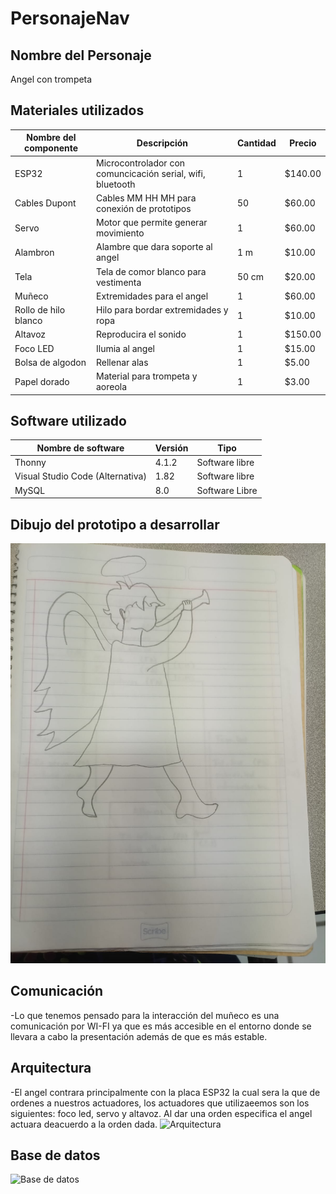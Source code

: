 # PersonajeNav

## Nombre del Personaje
Angel con trompeta

## Materiales utilizados
|Nombre del componente | Descripción | Cantidad | Precio |
| - | - | - | - | 
|ESP32|Microcontrolador con comuncicación serial, wifi, bluetooth|1|$140.00|
|Cables Dupont|Cables MM HH MH para conexión de prototipos|50|$60.00|
|Servo|Motor que permite generar movimiento|1|$60.00|
|Alambron|Alambre que dara soporte al angel|1 m|$10.00|
|Tela|Tela de comor blanco para vestimenta|50 cm|$20.00|
|Muñeco|Extremidades para el angel|1|$60.00|
|Rollo de hilo blanco|Hilo para bordar extremidades y ropa|1|$10.00|
|Altavoz|Reproducira el sonido|1|$150.00|
|Foco LED|Ilumia al angel|1|$15.00|
|Bolsa de algodon|Rellenar alas|1|$5.00|
|Papel dorado|Material para trompeta y aoreola|1|$3.00|

## Software utilizado
|Nombre de software|Versión|Tipo|
|-|-|-|
|Thonny|4.1.2|Software libre|
|Visual Studio Code (Alternativa)|1.82|Software libre|
|MySQL|8.0|Software Libre|

## Dibujo del prototipo a desarrollar
![Prototipo ](https://github.com/Alejandrox666/Personaje_Navideno/blob/main/WhatsApp%20Image%202023-09-28%20at%205.13.07%20PM%20(1).jpeg)

## Comunicación
-Lo que tenemos pensado para la interacción del muñeco es una comunicación por WI-FI ya que es más accesible en el entorno donde se llevara a cabo la presentación además de que es más estable.

## Arquitectura
-El angel contrara principalmente con la placa ESP32 la cual sera la que de ordenes a nuestros actuadores, los actuadores que utilizaeemos son los siguientes: foco led, servo y altavoz.
Al dar una orden especifica el angel actuara deacuerdo a la orden dada.
![Arquitectura](https://github.com/Salvadorvga2004/PersonajeNav/blob/main/f82373c7-8a0f-415c-931a-140c617b53e3.jpg)
## Base de datos
![Base de datos]([https://github.com/Alejandrox666/Personaje_Navideno/blob/main/WhatsApp%20Image%202023-09-28%20at%205.13.07%20PM%20(1).jpeg](https://github.com/Salvadorvga2004/PersonajeNav/blob/main/760b9398-7e83-4650-b482-a914ffa7acee.jpg)https://github.com/Salvadorvga2004/PersonajeNav/blob/main/760b9398-7e83-4650-b482-a914ffa7acee.jpg)
